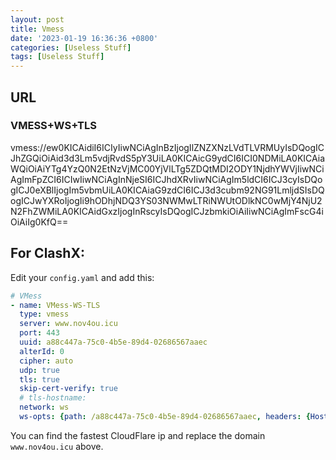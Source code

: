```yaml
---
layout: post
title: Vmess
date: '2023-01-19 16:36:36 +0800'
categories: [Useless Stuff]
tags: [Useless Stuff]
---
```


## URL
### VMESS+WS+TLS
vmess://ew0KICAidiI6ICIyIiwNCiAgInBzIjogIlZNZXNzLVdTLVRMUyIsDQogICJhZGQiOiAid3d3Lm5vdjRvdS5pY3UiLA0KICAicG9ydCI6ICI0NDMiLA0KICAiaWQiOiAiYTg4YzQ0N2EtNzVjMC00YjVlLTg5ZDQtMDI2ODY1NjdhYWVjIiwNCiAgImFpZCI6ICIwIiwNCiAgInNjeSI6ICJhdXRvIiwNCiAgIm5ldCI6ICJ3cyIsDQogICJ0eXBlIjogIm5vbmUiLA0KICAiaG9zdCI6ICJ3d3cubm92NG91LmljdSIsDQogICJwYXRoIjogIi9hODhjNDQ3YS03NWMwLTRiNWUtODlkNC0wMjY4NjU2N2FhZWMiLA0KICAidGxzIjogInRscyIsDQogICJzbmkiOiAiIiwNCiAgImFscG4iOiAiIg0KfQ==

## For ClashX:
Edit your `config.yaml` and add this:
``` yaml
# VMess
- name: VMess-WS-TLS
  type: vmess
  server: www.nov4ou.icu
  port: 443
  uuid: a88c447a-75c0-4b5e-89d4-02686567aaec
  alterId: 0
  cipher: auto
  udp: true
  tls: true
  skip-cert-verify: true
  # tls-hostname:
  network: ws
  ws-opts: {path: /a88c447a-75c0-4b5e-89d4-02686567aaec, headers: {Host: www.nov4ou.icu}}
```
You can find the fastest CloudFlare ip and replace the domain `www.nov4ou.icu` above.

<script src="https://utteranc.es/client.js"
        repo="Nov4ou/Nov4ou.github.io"
        issue-term="pathname"
        theme="github-dark"
        crossorigin="anonymous"
        async>
</script>